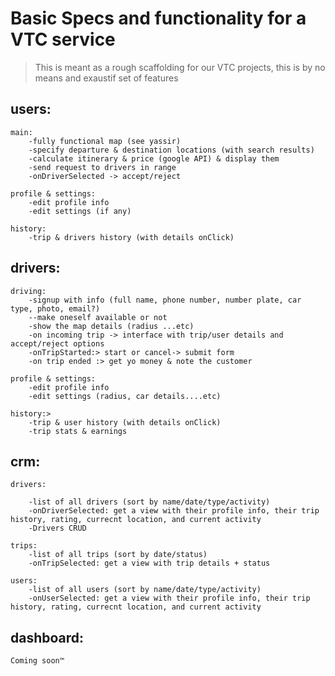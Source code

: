 # Basic Specs and functionality for a VTC service
> This is meant as a rough scaffolding for our VTC projects, this is by no means and exaustif set of features


## users:

    main:
        -fully functional map (see yassir) 
        -specify departure & destination locations (with search results)
        -calculate itinerary & price (google API) & display them 
        -send request to drivers in range
        -onDriverSelected -> accept/reject
        
    profile & settings:
        -edit profile info
        -edit settings (if any)

    history:
        -trip & drivers history (with details onClick) 


## drivers:

    driving:
        -signup with info (full name, phone number, number plate, car type, photo, email?)
        --make oneself available or not
        -show the map details (radius ...etc)
        -on incoming trip -> interface with trip/user details and accept/reject options
        -onTripStarted:> start or cancel-> submit form
        -on trip ended :> get yo money & note the customer

    profile & settings:
        -edit profile info
        -edit settings (radius, car details....etc)

    history:>
        -trip & user history (with details onClick) 
        -trip stats & earnings

## crm:

    drivers:

        -list of all drivers (sort by name/date/type/activity)
        -onDriverSelected: get a view with their profile info, their trip history, rating, currecnt location, and current activity
        -Drivers CRUD

    trips:
        -list of all trips (sort by date/status)
        -onTripSelected: get a view with trip details + status

    users:
        -list of all users (sort by name/date/type/activity)
        -onUserSelected: get a view with their profile info, their trip history, rating, currecnt location, and current activity


## dashboard:
    Coming soon™
        
